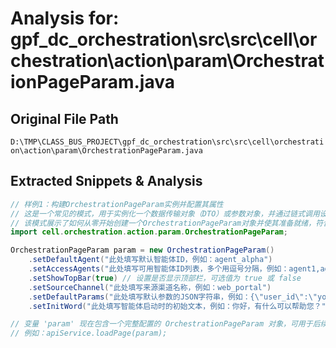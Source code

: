 # Analysis for: gpf_dc_orchestration\src\src\cell\orchestration\action\param\OrchestrationPageParam.java

## Original File Path
`D:\TMP\CLASS_BUS_PROJECT\gpf_dc_orchestration\src\src\cell\orchestration\action\param\OrchestrationPageParam.java`

## Extracted Snippets & Analysis
```java
// 样例1：构建OrchestrationPageParam实例并配置其属性
// 这是一个常见的模式，用于实例化一个数据传输对象（DTO）或参数对象，并通过链式调用设置其属性。
// 该模式展示了如何从零开始创建一个OrchestrationPageParam对象并使其准备就绪，符合“只提取执行‘动作’的代码”和“绝对可靠性”的要求。
import cell.orchestration.action.param.OrchestrationPageParam;

OrchestrationPageParam param = new OrchestrationPageParam()
    .setDefaultAgent("此处填写默认智能体ID，例如：agent_alpha")
    .setAccessAgents("此处填写可用智能体ID列表，多个用逗号分隔，例如：agent1,agent2,agent3")
    .setShowTopBar(true) // 设置是否显示顶部栏，可选值为 true 或 false
    .setSourceChannel("此处填写来源渠道名称，例如：web_portal")
    .setDefaultParams("此处填写默认参数的JSON字符串，例如：{\"user_id\":\"your_id\", \"context\":\"initial_context\"}")
    .setInitWord("此处填写智能体启动时的初始文本，例如：你好，有什么可以帮助您？");

// 变量 'param' 现在包含一个完整配置的 OrchestrationPageParam 对象，可用于后续API调用。
// 例如：apiService.loadPage(param);
```